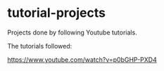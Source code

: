 # tutorial-projects
Projects done by following Youtube tutorials.

The tutorials followed:

https://www.youtube.com/watch?v=p0bGHP-PXD4
